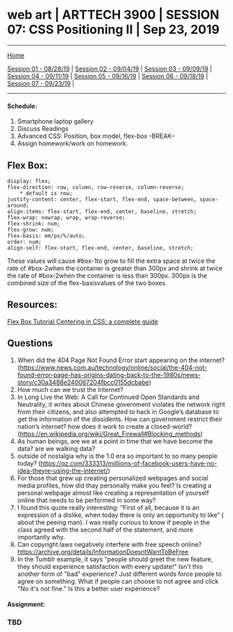 # web art | ARTTECH 3900 | SESSION 07: CSS Positioning II | Sep 23, 2019
___
<a href="../">Home</a><br>

<a href="https://dougrosman.github.io/saic-webart-fa19/lectures/session01">Session 01 - 08/28/19</a> |
<a href="https://dougrosman.github.io/saic-webart-fa19/lectures/session02">Session 02 - 09/04/19</a> |
<a href="https://dougrosman.github.io/saic-webart-fa19/lectures/session03">Session 03 - 09/09/19</a> |
<a href="https://dougrosman.github.io/saic-webart-fa19/lectures/session04">Session 04 - 09/11/19</a> |
<a href="https://dougrosman.github.io/saic-webart-fa19/lectures/session05">Session 05 - 09/16/19</a> |
<a href="https://dougrosman.github.io/saic-webart-fa19/lectures/session06">Session 06 - 09/18/19</a> |
<a href="https://dougrosman.github.io/saic-webart-fa19/lectures/session07">Session 07 - 09/23/19</a> |

___

#### Schedule:

1. Smartphone laptop gallery
2. Discuss Readings
3. Advanced CSS: Position, box model, flex-box
-BREAK–
3. Assign homework/work on homework.

## Flex Box:
```
display: flex;
flex-direction: row, column, row-reverse, column-reverse;
    * default is row;
justify-content: center, flex-start, flex-end, space-between, space-around;
align-items: flex-start, flex-end, center, baseline, stretch;
flex-wrap: nowrap, wrap, wrap-reverse;
flex-shrink: num;
flex-grow: num;
flex-basis: em/px/%/auto;
order: num;
align-self: flex-start, flex-end, center, baseline, stretch;

```

These values will cause #box-1to grow to fill the extra space at twice the rate of #box-2when the container is greater than 300px and shrink at twice the rate of #box-2when the container is less than 300px. 300px is the combined size of the flex-basisvalues of the two boxes.

## Resources:
<a href="https://learn.freecodecamp.org/responsive-web-design/css-flexbox/" target="_blank"> Flex Box Tutorial </a>
<a href="https://css-tricks.com/centering-css-complete-guide/" target="_blank">Centering in CSS: a complete guide</a>

## Questions
1. When did the 404 Page Not Found Error start appearing on the internet?  (https://www.news.com.au/technology/online/social/the-404-not-found-error-page-has-origins-dating-back-to-the-1980s/news-story/c30a3488e240067204fbcc0155dcbabe)
2. How much can we trust the Internet?
3. In Long Live the Web: A Call for Continued Open Standards and Neutrality, it writes about Chinese government violates the network right from their citizens, and also attempted to hack in Google’s database to get the information of the dissidents. How can government restrict their nation’s internet? how does it work to create a closed-world? (https://en.wikipedia.org/wiki/Great_Firewall#Blocking_methods)
4. As human beings, are we at a point in time that we have become the data? are we walking data?
5. outside of nostalgia why is the 1.0 era so important to so many people today?
(https://qz.com/333313/milliions-of-facebook-users-have-no-idea-theyre-using-the-internet/)
6. For those that grew up creating personalized webpages and social media profiles, how did thay personally make you feel? Is creating a personal webpage almost like creating a representation of yourself online that needs to be performed in some way?
7. I found this quote really interesting: “First of all, because it is an expression of a dislike, when today there is only an opportunity to like” ( about the peeing man). I was really curious to know if people in the class agreed with the second half of the statement, and more importantly why. 
8. Can copyright laws negatively interfere with free speech online? https://archive.org/details/InformationDoesntWantToBeFree
9. In the Tumblr example,  it says "people should greet the new feature, they should experience satisfaction with every update!" Isn't this another form of "bad" experience? Just different words force people to agree on something.  What if people can choose to not agree and click "No it's not fine." Is this a better user experience?


#### Assignment:

### TBD

